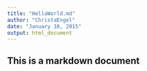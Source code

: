```yaml
---
title: "HelloWorld.md"
author: "ChristaEngel"
date: "January 10, 2015"
output: html_document
---
```

## This is a markdown document